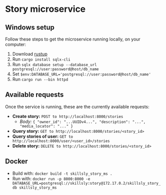 # Story microservice

## Windows setup  

Follow these steps to get the microservice running locally, on your computer:  

1. Download [rustup](https://www.rust-lang.org/tools/install)
2. Run `cargo install sqlx-cli`
3. Run `sqlx database setup --database_url postgresql://user:password@host/db_name`
4. Set `$env:DATABASE_URL='postgresql://user:password@host/db_name'`
5. Run `cargo run --bin httpd`

## Available requests

Once the service is running, these are the currently available requests:

- **Create story:** `POST to http://localhost:8000/stories`
  - *Body:* `{ "owner_id": "...UUIDv4...", "description": "...", "media_locator": "..." }`
- **Query story:** `GET to http://localhost:8000/stories/<story_id>`
- **Query stories of user:** `GET to http://localhost:8000/user/<user_id>/stories`
- **Delete story:** `DELETE to http://localhost:8000/stories/<story_id>`

## Docker

- Build with: `docker build -t skillsly_story_ms .`
- Run with: `docker run -p 8000:8000 -e DATABASE_URL=postgresql://skillsly:story@172.17.0.2/skillsly_story_db skillsly_story_ms`